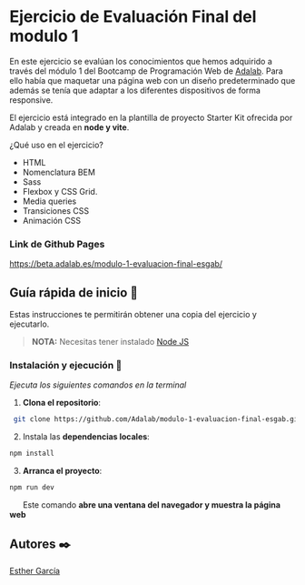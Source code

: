 # Ejercicio de Evaluación Final del modulo 1

En este ejercicio se evalúan los conocimientos que hemos adquirido a través del módulo 1 del Bootcamp de Programación Web de [Adalab](https://adalab.es). Para ello había que maquetar una página web con un diseño predeterminado que además se tenía que adaptar a los diferentes dispositivos de forma responsive.

El ejercicio está integrado en la plantilla de proyecto Starter Kit ofrecida por Adalab y creada en **node y vite**.

¿Qué uso en el ejercicio?

- HTML
- Nomenclatura BEM
- Sass
- Flexbox y CSS Grid.
- Media queries
- Transiciones CSS
- Animación CSS

### Link de Github Pages

https://beta.adalab.es/modulo-1-evaluacion-final-esgab/

## Guía rápida de inicio 🚀

Estas instrucciones te permitirán obtener una copia del ejercicio y ejecutarlo.

> **NOTA:** Necesitas tener instalado [Node JS](https://nodejs.org/)

### Instalación y ejecución 🔧

_Ejecuta los siguientes comandos en la terminal_

1. **Clona el repositorio**:

```bash
 git clone https://github.com/Adalab/modulo-1-evaluacion-final-esgab.git
```

2. Instala las **dependencias locales**:

```bash
npm install
```

3. **Arranca el proyecto**:

```bash
npm run dev
```

&nbsp; &nbsp; &nbsp; Este comando **abre una ventana del navegador y muestra la página web**

## Autores ✒️

[Esther García](https://www.github.com/esgab)
